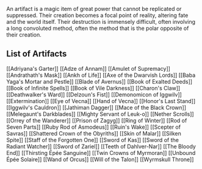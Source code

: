 An artifact is a magic item of great power that cannot be replicated or suppressed. Their creation becomes a focal point of reality, altering fate and the world itself. Their destruction is immensely difficult, often involving a long convoluted method, often the method that is the polar opposite of their creation.

## List of Artifacts
[[Adriyana's Garter]]
[[Adze of Annam]]
[[Amulet of Supremacy]]
[[Andrathath's Mask]]
[[Ankh of Life]]
[[Axe of the Dwarvish Lords]]
[[Baba Yaga's Mortar and Pestle]]
[[Blade of Avernus]]
[[Book of Exalted Deeds]]
[[Book of Infinite Spells]]
[[Book of Vile Darkness]]
[[Charon's Claw]]
[[Deathwalker's Ward]]
[[Delzoun's Fist]]
[[Demonomicon of Iggwilv]]
[[Extermination]]
[[Eye of Vecna]]
[[Hand of Vecna]]
[[Honor's Last Stand]]
[[Iggwilv's Cauldron]]
[[Jathiman Dagger]]
[[Mace of the Black Crown]]
[[Melegaunt's Darkblades]]
[[Mighty Servant of Leuk-o]]
[[Nether Scrolls]]
[[Orrey of the Wanderer]]
[[Prison of Zagyg]]
[[Ring of Winter]]
[[Rod of Seven Parts]]
[[Ruby Rod of Asmodeus]]
[[Ruin's Wake]]
[[Scepter of Savras]]
[[Shattered Crown of the Obyriths]]
[[Skin of Malar]]
[[Silken Spite]]
[[Staff of the Forgotten One]]
[[Sword of Kas]]
[[Sword of the Radiant Watcher]]
[[Sword of Zariel]]
[[Teeth of Dahlver-Nar]]
[[The Bloody End]]
[[Thirsting Épée Sanguine]]
[[Twin Crowns of Myrmoran]]
[[Unbound Épée Solaire]]
[[Wand of Orcus]]
[[Will of the Talon]]
[[Wyrmskull Throne]]